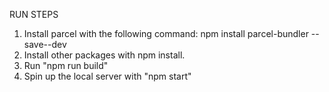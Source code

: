 
RUN STEPS
1. Install parcel with the following command:
  npm install parcel-bundler --save--dev
2. Install other packages with npm install.
3. Run "npm run build"
4. Spin up the local server with "npm start"
